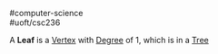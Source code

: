 #computer-science  
#uoft/csc236 

A **Leaf** is a [Vertex](Vertex.md) with [Degree](Degree.md) of 1, which is in a [Tree](Tree.md)